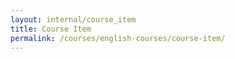 ```yaml
---
layout: internal/course_item
title: Course Item
permalink: /courses/english-courses/course-item/
---
```


<!--- This child document initializes the page in Jekyll. -->